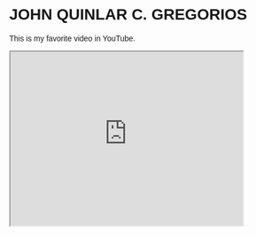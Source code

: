 
<html lang="en">
<head>
<title>My Favorite YouTube Video in HTML</title>
<meta charset="UTF-8">
<meta name="viewport" content="width=device-width, initial-scale=1">
<style>
body {
  font-family: Arial, Helvetica, sans-serif;
}
</style>
</head>
<body>

<h1>JOHN QUINLAR C. GREGORIOS</h1>
<p>This is my favorite video in YouTube.</p>

<iframe width="420" height="315"
src="https://www.youtube.com/embed/PyhmJeij5Kg">
</iframe>


</body>
</html>
